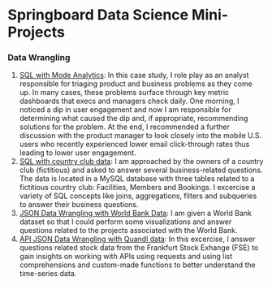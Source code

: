 # Springboard Data Science Mini-Projects

### Data Wrangling
1. [SQL with Mode Analytics](https://modeanalytics.com/dtse/reports/f9c91d091a0b): In this case study, I role play as an analyst responsible for triaging product and business problems as they come up. In many cases, these problems surface through key metric dashboards that execs and managers check daily. One morning, I noticed a dip in user engagement and now I am responsible for determining what caused the dip and, if appropriate, recommending solutions for the problem. At the end, I recommended a further discussion with the product manager to look closely into the mobile U.S. users who recently experienced lower email click-through rates thus leading to lower user engagement.
2. [SQL with country club data](https://github.com/dtse91/Springboard/blob/master/Data%20Wrangling/1520094343_sql_project.sql): I am approached by the owners of a country club (fictitious) and asked to answer several business-related questions. The data is located in a MySQL database with three tables related to a fictitious country club: Facilities, Members and Bookings. I excercise a variety of SQL concepts like joins, aggregations, filters and subqueries to answer their business questions.
3. [JSON Data Wrangling with World Bank Data](https://github.com/dtse91/Springboard/blob/master/Data%20Wrangling/JSON%20Project/sliderule_dsi_json_exercise.ipynb): I am given a World Bank dataset so that I could perform some visualizations and answer questions related to the projects associated with the World Bank.
4. [API JSON Data Wrangling with Quandl data](https://github.com/dtse91/Springboard/blob/master/Data%20Wrangling/API/api_data_wrangling_mini_project.ipynb): In this excercise, I answer questions related stock data from the Frankfurt Stock Exhange (FSE) to gain insights on working with APIs using requests and using list comprehensions and custom-made functions to better understand the time-series data.
